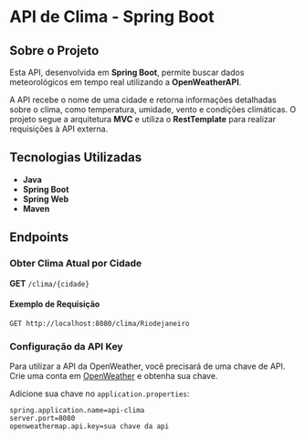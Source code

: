 # API de Clima - Spring Boot

## Sobre o Projeto
Esta API, desenvolvida em **Spring Boot**, permite buscar dados meteorológicos em tempo real utilizando a **OpenWeatherAPI**. 

A API recebe o nome de uma cidade e retorna informações detalhadas sobre o clima, como temperatura, umidade, vento e condições climáticas. O projeto segue a arquitetura **MVC** e utiliza o **RestTemplate** para realizar requisições à API externa.

## Tecnologias Utilizadas
- **Java**
- **Spring Boot**
- **Spring Web**
- **Maven**

## Endpoints

### Obter Clima Atual por Cidade
**GET** `/clima/{cidade}`

#### Exemplo de Requisição
```http
GET http://localhost:8080/clima/Riodejaneiro
```

### Configuração da API Key
Para utilizar a API da OpenWeather, você precisará de uma chave de API. Crie uma conta em [OpenWeather](https://openweathermap.org/) e obtenha sua chave.

Adicione sua chave no `application.properties`:
```properties
spring.application.name=api-clima
server.port=8080
openweathermap.api.key=sua chave da api
```

